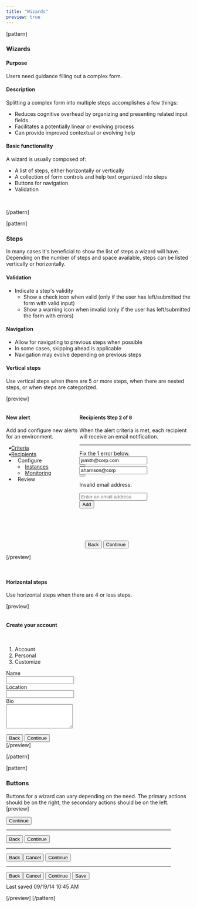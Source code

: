 ```yaml
---
title: "Wizards"
preview: true
---
```


[pattern]
<h3>Wizards</h3>

#### Purpose
Users need guidance filling out a complex form.

#### Description
Splitting a complex form into multiple steps accomplishes a few things:
- Reduces cognitive overhead by organizing and presenting related input fields
- Facilitates a potentially linear or evolving process
- Can provide improved contextual or evolving help 

#### Basic functionality
A wizard is usually composed of:
- A list of steps, either horizontally or vertically
- A collection of form controls and help text organized into steps
- Buttons for navigation
- Validation

&nbsp;

[/pattern]

[pattern]
### Steps

In many cases it's beneficial to show the list of steps a wizard will have. Depending on the number of steps and space available, steps can be listed vertically or horizontally.

#### Validation
- Indicate a step's validity
  - Show a check icon when valid (only if the user has left/submitted the form with valid input)
  - Show a warning icon when invalid (only if the user has left/submitted the form with errors)

#### Navigation
- Allow for navigating to previous steps when possible
- In some cases, skipping ahead is applicable
- Navigation may evolve depending on previous steps

#### Vertical steps
Use vertical steps when there are 5 or more steps, when there are nested steps, or when steps are categorized.

[preview]
<div class="">
    <div class="" style="max-width: 700px;">
        <div class="" style="display: inline-block; width: 100%;">
            <div style="width: 200px; min-height: 400px; float: left;">
                <div class="panel-body">
                    <h4>New alert</h4>
                    <p>Add and configure new alerts for an environment.</p>
                </div>
                <ul class="nav nav-stacked nav-tree" role="tab-list">
                    <li role="presentation"><a role="tab" href="#"><span style="margin-left: -10px; position: relative; top: 1px;" class="icon icon-check text-success"></span> Criteria</a></li>
                    <li class="active" role="presentation"><a role="tab" href="#"><i style="margin-left: -10px; position: relative; top: 1px;" class="icon icon-times-circle text-danger"></i> Recipients</a>
                    </li>
                    <li class="disabled" role="presentation"><a role="tab"><i style="margin-left: -10px; position: relative; top: 1px; width: 14px; display: inline-block;"></i> Configure</a>
                        <ul class="nav nav-stacked nav-tree" role="tab-list">
                            <li class="disabled" role="presentation"><a href=""><i style="margin-left: -10px; position: relative; top: 1px; width: 14px; display: inline-block;"></i>Instances</a></li>
                            <li class="disabled" role="presentation"><a href=""><i style="margin-left: -10px; position: relative; top: 1px; width: 14px; display: inline-block;"></i>Monitoring</a></li>
                        </ul>
                    </li>
                    <li class="disabled" role="presentation"><a role="tab"><i style="margin-left: -10px; position: relative; top: 1px; width: 14px; display: inline-block;"></i> Review</a></li>
                </ul>
            </div>
            <div class="panel panel-default" style="margin-left: 200px; height: 400px; max-height: 400px; overflow: auto; position: relative;">
                <div class="panel-body">
                    <h4>Recipients <span class="pull-right" style="font-size: 13px;"><span class="text-primary">Step 2 of 6</span></span></h4>
                    <p>When the alert criteria is met, each recipient will receive an email notification.</p>
                    <hr>
                    <div class="alert alert-danger"><i class="alert-icon icon icon-times-circle"></i>Fix the 1 error below.</div> 
                    <div class="form-group" style="">
                        <div class="input-group">
                            <input type="text" class="form-control" value="jsmith@corp.com">
                            <div class="input-group-btn"><button class="btn btn-default"><i class="icon icon-times"></i></button></div>
                        </div>
                    </div>
                    <div class="form-group has-error" style="">
                        <div class="input-group">
                            <input type="text" class="form-control" value="aharrison@corp">
                            <div class="input-group-btn"><button class="btn btn-default"><i class="icon icon-times"></i></button></div>
                        </div>
                        <p class="help-block">Invalid email address.</p>
                    </div>
                    <div class="form-group" style="">
                        <div class="input-group">
                            <input type="text" class="form-control" placeholder="Enter an email address">
                            <div class="input-group-btn"><button class="btn btn-default">Add</button></div>
                        </div>
                    </div>
                        <div class="text-right" style="position: absolute; padding: 15px; bottom: 0; right: 0; left: 0;">
                        <button class="btn btn-default pull-left">Back</button>
                        <button class="btn btn-primary">Continue</button>
                    </div>
                </div>
            </div>
        </div>
    </div>
</div>
[/preview]

&nbsp;

#### Horizontal steps
Use horizontal steps when there are 4 or less steps.

[preview]
<div class="">
    <div class="" style="max-width: 450px;">
        <div class="panel panel-default" style="overflow: auto; position: relative;">
            <div class="panel-heading" style="background-color: transparent;">
                <h4 class="text-center">Create your account</h4>
                <br>
                <ol class="nav-steps">
                    <li  style="width:33.3%">
                        <span>Account</span>
                    </li>
                    <li class="active" style="width:33.3%">
                        <span>Personal</span>
                    </li>
                    <li class="" style="width:33.3%">
                        <span>Customize</span>
                    </li>
                </ol>
            </div>
            <div class="panel-body">
                <form class="" role="form">
                    <div class="form-group">
                      <label for="name1" class="control-label required">Name</label>
                      <div class="">
                        <input type="text" class="form-control" style="" id="name1">
                      </div>
                    </div>
                    <div class="form-group">
                      <label for="location1" class="control-label required">Location</label>
                      <div class="">
                        <input type="text" class="form-control" style="" id="location1" >
                      </div>
                    </div>
                    <div class="form-group">
                      <label for="bio1" class=" control-label">Bio</label>
                      <div class="">
                        <textarea id="bio1" class="form-control" style="" rows="4"></textarea>
                      </div>
                    </div>
                </form>
                <div class="text-right" style="margin-top: 16px;">
                    <button class="btn btn-default pull-left">Back</button>
                    <button class="btn btn-primary">Continue</button>
                </div>
            </div>
<!--             <div style="display: inline-block; width: 100%; text-align: center; padding: 15px; margin-bottom: 10px;">
                <button class="btn btn-default pull-left"><div class="pull-left" style="background: #ccc; padding: 6px; color: #fff; text-align: center;margin-top: 2px;margin-right: 8px; margin-left: -4px; "><i class="icon icon-arrow-left "></i></div><div style="margin-left: 4px; float: left;text-align: left;"><div class="text-muted small">PREVIOUS</div>Account</div></button>
                <button class="btn btn-default pull-right"><div class="pull-right" style="background: #004c97; padding: 6px; color: #fff; text-align: center;margin-top: 2px;margin-left: 8px; margin-right: -2;"><i class="icon icon-arrow-right "></i></div><div style="margin-right: 4px; float: right;text-align: right;"><div class="text-muted small">NEXT</div>Customize</div></button>
            </div>
 -->        </div>
    </div>
</div>
[/preview]

[/pattern]

[pattern]
### Buttons
Buttons for a wizard can vary depending on the need. The primary actions should be on the right, the secondary actions should be on the left.
[preview]
<div style="max-width: 450px; display: inline-block; width: 100%;">
    <div class="btn-toolbar">
        <button class="btn btn-primary pull-right">Continue</button>
    </div>
    <hr>
    <div class="btn-toolbar">
        <button class="btn btn-default">Back</button>
        <button class="btn btn-primary pull-right">Continue</button>
    </div>
    <hr>
    <div class="btn-toolbar">
        <button class="btn btn-default">Back</button><button class="btn btn-default">Cancel</button>
        <button class="btn btn-primary pull-right">Continue</button>
    </div>
    <hr>
    <div class="btn-toolbar">
        <button class="btn btn-default">Back</button><button class="btn btn-default">Cancel</button>
        <button class="btn btn-primary pull-right">Continue</button>
        <button class="btn btn-default pull-right">Save</button>
    </div>
    <p style="margin-top: 10px;" class="pull-right text-muted"> Last saved 09/19/14 10:45 AM</p>
</div>
[/preview]
[/pattern]

